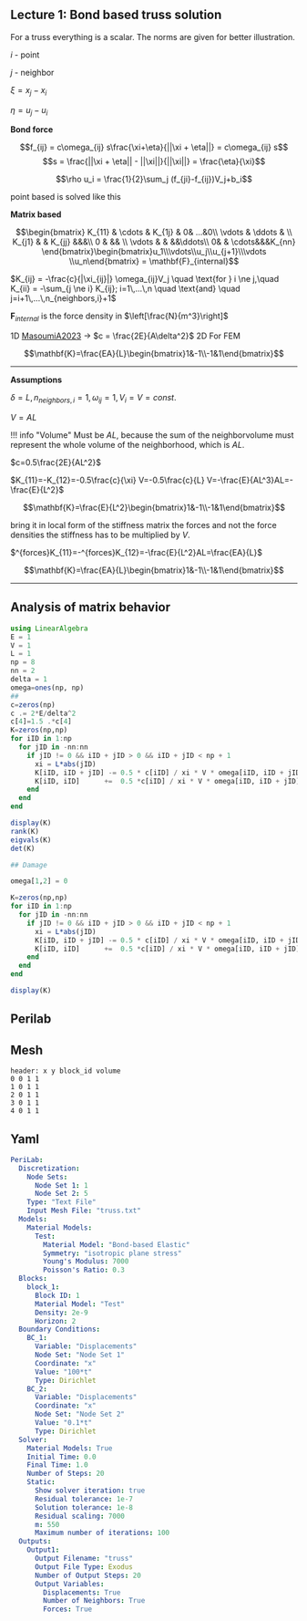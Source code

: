 ## Lecture 1: Bond based truss solution
For a truss everything is a scalar. The norms are given for better illustration.

$i$ - point

$j$ - neighbor

$\xi = x_j-x_i$

$\eta = u_j - u_i$

__Bond force__

$$f_{ij} = c\omega_{ij} s\frac{\xi+\eta}{||\xi + \eta||} = c\omega_{ij} s$$
$$s = \frac{||\xi + \eta|| - ||\xi||}{||\xi||} = \frac{\eta}{\xi}$$


$$\rho u_i = \frac{1}{2}\sum_j (f_{ji}-f_{ij})V_j+b_i$$

point based is solved like this

__Matrix based__

$$\begin{bmatrix}
K_{11} & \cdots & K_{1j} & 0& ...&0\\
\vdots & \ddots & \\
K_{j1} &  & K_{jj} &&&\\
0 & && \\
\vdots & & &&\ddots\\
0& & \cdots&&&K_{nn}
\end{bmatrix}\begin{bmatrix}u_1\\\vdots\\u_j\\u_{j+1}\\\vdots \\u_n\end{bmatrix} = \mathbf{F}_{internal}$$

$K_{ij} = -\frac{c}{|\xi_{ij}|} \omega_{ij}V_j \quad \text{for } i \ne j,\quad K_{ii} = -\sum_{j \ne i} K_{ij}; i=1\,...\,n \quad \text{and} \quad j=i+1\,...\,n_{neighbors,i}+1$

$\mathbf{F}_{internal}$ is the force density in $\left[\frac{N}{m^3}\right]$


1D [MasoumiA2023](@cite) $\rightarrow$ $c = \frac{2E}{A\delta^2}$
2D
For FEM

$$\mathbf{K}=\frac{EA}{L}\begin{bmatrix}1&-1\\-1&1\end{bmatrix}$$


---

**Assumptions**

 $\delta = L,\, n_{neighbors,i}=1,\, \omega_{ij}=1,\, V_i=V=const.$

$V=AL$


!!! info "Volume"
    Must be $AL$, because the sum of the neighborvolume must represent the whole volume of the neighborhood, which is $AL$.



$c=0.5\frac{2E}{AL^2}$

$K_{11}=-K_{12}=-0.5\frac{c}{\xi} V=-0.5\frac{c}{L} V=-\frac{E}{AL^3}AL=-\frac{E}{L^2}$



$$\mathbf{K}=\frac{E}{L^2}\begin{bmatrix}1&-1\\-1&1\end{bmatrix}$$

bring it in local form of the stiffness matrix the forces and not the force densities the stiffness has to be multiplied by $V$.


$^{forces}K_{11}=-^{forces}K_{12}=-\frac{E}{L^2}AL=\frac{EA}{L}$


$$\mathbf{K}=\frac{EA}{L}\begin{bmatrix}1&-1\\-1&1\end{bmatrix}$$

---


## Analysis of matrix behavior
```julia
using LinearAlgebra
E = 1
V = 1
L = 1
np = 8
nn = 2
delta = 1
omega=ones(np, np)
##
c=zeros(np)
c .= 2*E/delta^2
c[4]=1.5 .*c[4]
K=zeros(np,np)
for iID in 1:np
  for jID in -nn:nn
    if jID != 0 && iID + jID > 0 && iID + jID < np + 1
      xi = L*abs(jID)
      K[iID, iID + jID] -= 0.5 * c[iID] / xi * V * omega[iID, iID + jID]
      K[iID, iID]      +=  0.5 *c[iID] / xi * V * omega[iID, iID + jID]
    end
  end
end

display(K)
rank(K)
eigvals(K)
det(K)

## Damage

omega[1,2] = 0

K=zeros(np,np)
for iID in 1:np
  for jID in -nn:nn
    if jID != 0 && iID + jID > 0 && iID + jID < np + 1
      xi = L*abs(jID)
      K[iID, iID + jID] -= 0.5 * c[iID] / xi * V * omega[iID, iID + jID]
      K[iID, iID]      +=  0.5 *c[iID] / xi * V * omega[iID, iID + jID]
    end
  end
end

display(K)

```

## Perilab
## Mesh
```plaintext
header: x y block_id volume
0 0 1 1
1 0 1 1
2 0 1 1
3 0 1 1
4 0 1 1
```

## Yaml
```yaml
PeriLab:
  Discretization:
    Node Sets:
      Node Set 1: 1
      Node Set 2: 5
    Type: "Text File"
    Input Mesh File: "truss.txt"
  Models:
    Material Models:
      Test:
        Material Model: "Bond-based Elastic"
        Symmetry: "isotropic plane stress"
        Young's Modulus: 7000
        Poisson's Ratio: 0.3
  Blocks:
    block_1:
      Block ID: 1
      Material Model: "Test"
      Density: 2e-9
      Horizon: 2
  Boundary Conditions:
    BC_1:
      Variable: "Displacements"
      Node Set: "Node Set 1"
      Coordinate: "x"
      Value: "100*t"
      Type: Dirichlet
    BC_2:
      Variable: "Displacements"
      Coordinate: "x"
      Node Set: "Node Set 2"
      Value: "0.1*t"
      Type: Dirichlet
  Solver:
    Material Models: True
    Initial Time: 0.0
    Final Time: 1.0
    Number of Steps: 20
    Static:
      Show solver iteration: true
      Residual tolerance: 1e-7
      Solution tolerance: 1e-8
      Residual scaling: 7000
      m: 550
      Maximum number of iterations: 100
  Outputs:
    Output1:
      Output Filename: "truss"
      Output File Type: Exodus
      Number of Output Steps: 20
      Output Variables:
        Displacements: True
        Number of Neighbors: True
        Forces: True
```
